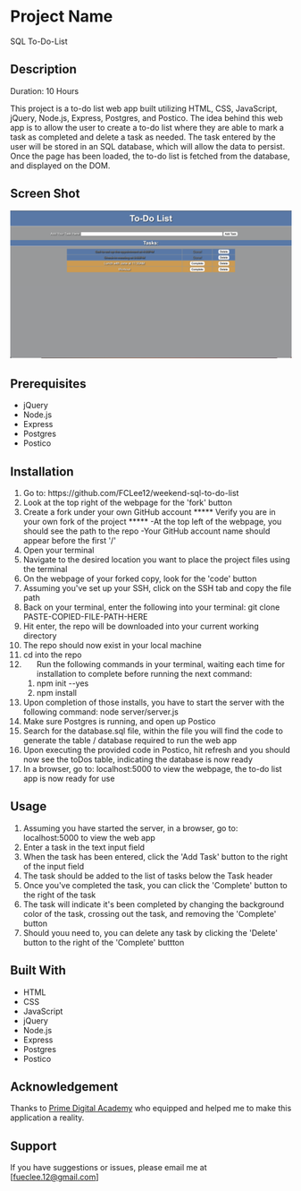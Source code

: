 # Project Name

SQL To-Do-List

## Description

Duration: 10 Hours

This project is a to-do list web app built utilizing HTML, CSS, JavaScript, jQuery, Node.js, Express, Postgres, and Postico. The idea behind this web app is to allow the user to create a to-do list where they are able to mark a task as completed and delete a task as needed. The task entered by the user will be stored in an SQL database, which will allow the data to persist. Once the page has been loaded, the to-do list is fetched from the database, and displayed on the DOM.

## Screen Shot
<img src="./server/public/images/screenshot.png" alt="screenshot" title="todo project screenshot">

## Prerequisites
<ul>
    <li>jQuery</li>
    <li>Node.js</li>
    <li>Express</li>
    <li>Postgres</li>
    <li>Postico</li>
</ul>

## Installation
<ol>
    <li>Go to: https://github.com/FCLee12/weekend-sql-to-do-list</li>
    <li>Look at the top right of the webpage for the 'fork' button</li>
    <li>Create a fork under your own GitHub account ***** Verify you are in your own fork of the project ***** -At the top left of the webpage, you should see the path to the repo -Your GitHub account name should appear before the first '/'</li>
    <li>Open your terminal</li>
    <li>Navigate to the desired location you want to place the project files using the terminal</li>
    <li>On the webpage of your forked copy, look for the 'code' button</li>
    <li>Assuming you've set up your SSH, click on the SSH tab and copy the file path</li>
    <li>Back on your terminal, enter the following into your terminal: git clone PASTE-COPIED-FILE-PATH-HERE</li>
    <li>Hit enter, the repo will be downloaded into your current working directory</li>
    <li>The repo should now exist in your local machine</li>
    <li>cd into the repo</li>
    <li>
        <ol>Run the following commands in your terminal, waiting each time for installation to complete before running the next command:
            <li>npm init --yes</li>
            <li>npm install</li>
        </ol>
    </li>
    <li>Upon completion of those installs, you have to start the server with the following command: node server/server.js</li>
    <li>Make sure Postgres is running, and open up Postico</li>
    <li>Search for the database.sql file, within the file you will find the code to generate the table / database required to run the web app</li>
    <li>Upon executing the provided code in Postico, hit refresh and you should now see the toDos table, indicating the database is now ready</li>
    <li>In a browser, go to: localhost:5000 to view the webpage, the to-do list app is now ready for use</li>
</ol>

## Usage
<ol>
    <li>Assuming you have started the server, in a browser, go to: localhost:5000 to view the web app</li>
    <li>Enter a task in the text input field</li>
    <li>When the task has been entered, click the 'Add Task' button to the right of the input field</li>
    <li>The task should be added to the list of tasks below the Task header</li>
    <li>Once you've completed the task, you can click the 'Complete' button to the right of the task</li>
    <li>The task will indicate it's been completed by changing the background color of the task, crossing out the task, and removing the 'Complete' button</li>
    <li>Should youu need to, you can delete any task by clicking the 'Delete' button to the right of the 'Complete' buttton</li>
</ol>

## Built With
<ul>
    <li>HTML</li>
    <li>CSS</li>
    <li>JavaScript</li>
    <li>jQuery</li>
    <li>Node.js</li>
    <li>Express</li>
    <li>Postgres</li>
    <li>Postico</li>
</ul>

## Acknowledgement
Thanks to [Prime Digital Academy](www.primeacademy.io) who equipped and helped me to make this application a reality.

## Support
If you have suggestions or issues, please email me at [fueclee.12@gmail.com]

